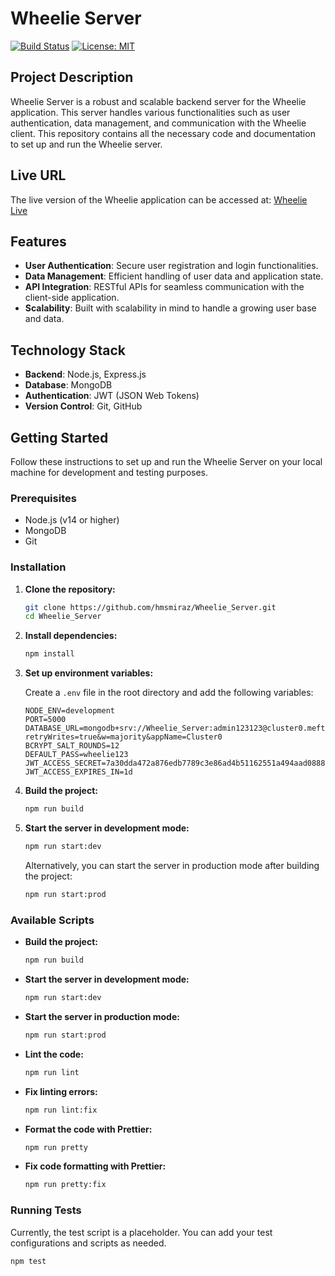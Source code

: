 # Wheelie Server

[![Build Status](https://travis-ci.org/hmsmiraz/Wheelie_Server.svg?branch=main)](https://travis-ci.org/hmsmiraz/Wheelie_Server)
[![License: MIT](https://img.shields.io/badge/License-MIT-blue.svg)](https://opensource.org/licenses/MIT)

## Project Description

Wheelie Server is a robust and scalable backend server for the Wheelie application. This server handles various functionalities such as user authentication, data management, and communication with the Wheelie client. This repository contains all the necessary code and documentation to set up and run the Wheelie server.

## Live URL

The live version of the Wheelie application can be accessed at: [Wheelie Live](https://wheelie-server.vercel.app/)

## Features

- **User Authentication**: Secure user registration and login functionalities.
- **Data Management**: Efficient handling of user data and application state.
- **API Integration**: RESTful APIs for seamless communication with the client-side application.
- **Scalability**: Built with scalability in mind to handle a growing user base and data.

## Technology Stack

- **Backend**: Node.js, Express.js
- **Database**: MongoDB
- **Authentication**: JWT (JSON Web Tokens)
- **Version Control**: Git, GitHub

## Getting Started

Follow these instructions to set up and run the Wheelie Server on your local machine for development and testing purposes.

### Prerequisites

- Node.js (v14 or higher)
- MongoDB
- Git

### Installation

1. **Clone the repository:**

    ```bash
    git clone https://github.com/hmsmiraz/Wheelie_Server.git
    cd Wheelie_Server
    ```

2. **Install dependencies:**

    ```bash
    npm install
    ```

3. **Set up environment variables:**

    Create a `.env` file in the root directory and add the following variables:

    ```env
   NODE_ENV=development
   PORT=5000
   DATABASE_URL=mongodb+srv://Wheelie_Server:admin123123@cluster0.meftkqt.mongodb.net/Wheelie?retryWrites=true&w=majority&appName=Cluster0
   BCRYPT_SALT_ROUNDS=12
   DEFAULT_PASS=wheelie123
   JWT_ACCESS_SECRET=7a30dda472a876edb7789c3e86ad4b51162551a494aad0888b1269ae2564a357
   JWT_ACCESS_EXPIRES_IN=1d
    ```

4. **Build the project:**

    ```bash
    npm run build
    ```

5. **Start the server in development mode:**

    ```bash
    npm run start:dev
    ```

    Alternatively, you can start the server in production mode after building the project:

    ```bash
    npm run start:prod
    ```

### Available Scripts

- **Build the project:**

    ```bash
    npm run build
    ```

- **Start the server in development mode:**

    ```bash
    npm run start:dev
    ```

- **Start the server in production mode:**

    ```bash
    npm run start:prod
    ```

- **Lint the code:**

    ```bash
    npm run lint
    ```

- **Fix linting errors:**

    ```bash
    npm run lint:fix
    ```

- **Format the code with Prettier:**

    ```bash
    npm run pretty
    ```

- **Fix code formatting with Prettier:**

    ```bash
    npm run pretty:fix
    ```

### Running Tests

Currently, the test script is a placeholder. You can add your test configurations and scripts as needed.

```bash
npm test

